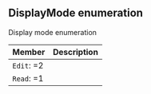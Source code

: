 ## DisplayMode enumeration
Display mode enumeration

| Member	   | Description|
|:-------------|:-------|
|`Edit`: =2      |  |
|`Read`: =1      |  |
